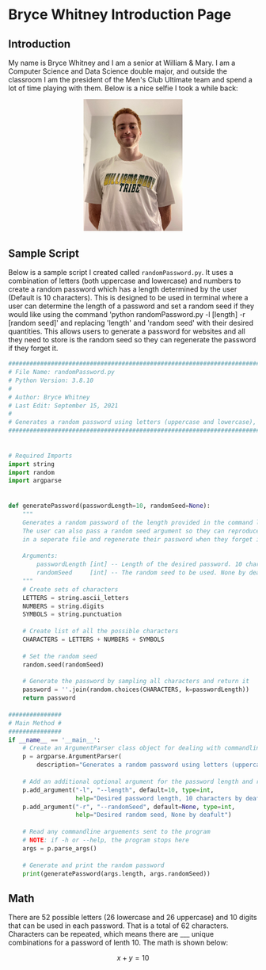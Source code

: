 # Bryce Whitney Introduction Page

## Introduction

My name is Bryce Whitney and I am a senior at William & Mary. I am a Computer Science and Data Science double major, and outside the classroom I am the president of the Men's Club Ultimate team and spend a lot of time playing with them. Below is a nice selfie I took a while back:

<p align="center">
    <img src="selfie.jpg" width="200"/>
</p>

## Sample Script

Below is a sample script I created called `randomPassword.py`. It uses a combination of letters (both uppercase and lowercase) and numbers to create a random password which has a length determined by the user (Default is 10 characters). This is designed to be used in terminal where a user can determine the length of a password and set a random seed if they would like using the command 'python randomPassword.py -l [length] -r [random seed]' and replacing 'length' and 'random seed' with their desired quantities. This allows users to generate a password for websites and all they need to store is the random seed so they can regenerate the password if they forget it. 

```python
#############################################################################################
# File Name: randomPassword.py                                                              #
# Python Version: 3.8.10                                                                    #
#                                                                                           #
# Author: Bryce Whitney                                                                     #
# Last Edit: September 15, 2021                                                             #
#                                                                                           #
# Generates a random password using letters (uppercase and lowercase), numbers, and symbols #
#############################################################################################


# Required Imports
import string
import random
import argparse


def generatePassword(passwordLength=10, randomSeed=None):
    """
    Generates a random password of the length provided in the command line. If no length is given, the default is 8 characters. 
    The user can also pass a random seed argument so they can reproduce their results. This way they can track the seeds they used
    in a seperate file and regenerate their password when they forget it. 

    Arguments:
        passwordLength [int] -- Length of the desired password. 10 characters by deafult. 
        randomSeed     [int] -- The random seed to be used. None by deafult.
    """
    # Create sets of characters
    LETTERS = string.ascii_letters
    NUMBERS = string.digits
    SYMBOLS = string.punctuation

    # Create list of all the possible characters
    CHARACTERS = LETTERS + NUMBERS + SYMBOLS

    # Set the random seed
    random.seed(randomSeed)

    # Generate the password by sampling all characters and return it
    password = ''.join(random.choices(CHARACTERS, k=passwordLength))
    return password

###############
# Main Method #
###############
if __name__ == '__main__':
    # Create an ArgumentParser class object for dealing with commandline args
    p = argparse.ArgumentParser(
        description="Generates a random password using letters (uppercase and lowercase), numbers, and symbols.")

    # Add an additional optional argument for the password length and random seed
    p.add_argument("-l", "--length", default=10, type=int,
                   help="Desired password length, 10 characters by deafult")
    p.add_argument("-r", "--randomSeed", default=None, type=int,
                   help="Desired random seed, None by deafult")

    # Read any commandline arguements sent to the program
    # NOTE: if -h or --help, the program stops here
    args = p.parse_args()

    # Generate and print the random password
    print(generatePassword(args.length, args.randomSeed))
```

## Math 

There are 52 possible letters (26 lowercase and 26 uppercase) and 10 digits that can be used in each password. That is a total of 62 characters. Characters can be repeated, which means there are ___ unique combinations for a password of lenth 10. The math is shown below:

$$x+y=10$$
